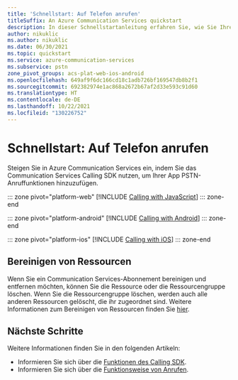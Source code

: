 ```yaml
---
title: 'Schnellstart: Auf Telefon anrufen'
titleSuffix: An Azure Communication Services quickstart
description: In dieser Schnellstartanleitung erfahren Sie, wie Sie Ihrer App mithilfe von Azure Communication Services PSTN-Anruffunktionen hinzufügen.
author: nikuklic
ms.author: nikuklic
ms.date: 06/30/2021
ms.topic: quickstart
ms.service: azure-communication-services
ms.subservice: pstn
zone_pivot_groups: acs-plat-web-ios-android
ms.openlocfilehash: 649af9f6dc166cd18c1adb726bf169547db8b2f1
ms.sourcegitcommit: 692382974e1ac868a2672b67af2d33e593c91d60
ms.translationtype: HT
ms.contentlocale: de-DE
ms.lasthandoff: 10/22/2021
ms.locfileid: "130226752"
---
```

# <a name="quickstart-call-to-phone"></a>Schnellstart: Auf Telefon anrufen

Steigen Sie in Azure Communication Services ein, indem Sie das Communication Services Calling SDK nutzen, um Ihrer App PSTN-Anruffunktionen hinzuzufügen.

::: zone pivot="platform-web"
[!INCLUDE [Calling with JavaScript](./includes/pstn/pstn-call-js.md)]
::: zone-end

::: zone pivot="platform-android"
[!INCLUDE [Calling with Android](./includes/pstn/pstn-call-android.md)]
::: zone-end

::: zone pivot="platform-ios"
[!INCLUDE [Calling with iOS](./includes/pstn/pstn-call-ios.md)]
::: zone-end

## <a name="clean-up-resources"></a>Bereinigen von Ressourcen

Wenn Sie ein Communication Services-Abonnement bereinigen und entfernen möchten, können Sie die Ressource oder die Ressourcengruppe löschen. Wenn Sie die Ressourcengruppe löschen, werden auch alle anderen Ressourcen gelöscht, die ihr zugeordnet sind. Weitere Informationen zum Bereinigen von Ressourcen finden Sie [hier](../create-communication-resource.md#clean-up-resources).

## <a name="next-steps"></a>Nächste Schritte

Weitere Informationen finden Sie in den folgenden Artikeln:

- Informieren Sie sich über die [Funktionen des Calling SDK](./getting-started-with-calling.md).
- Informieren Sie sich über die [Funktionsweise von Anrufen](../../concepts/voice-video-calling/about-call-types.md).